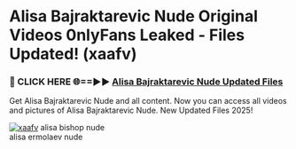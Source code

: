 # Alisa Bajraktarevic Nude Original Videos 0nlyFans Leaked - Files Updated! (xaafv)

<h3>🔴 CLICK HERE 🌐==►► <a href="https://tinyurl.com/5h6xmrr3" rel="nofollow">Alisa Bajraktarevic Nude Updated Files</a></h3>

Get Alisa Bajraktarevic Nude and all content. Now you can access all videos and pictures of Alisa Bajraktarevic Nude. New Updated Files 2025!

[![xaafv](https://i.imgur.com/KVD873Z.gif)](https://tinyurl.com/5h6xmrr3)
alisa bishop nude<br>
alisa ermolaev nude